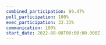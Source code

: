 ```yaml
---
combined_participation: 89.47%
poll_participation: 100%
exec_participation: 33.33%
communication: 100%
start_date: 2022-08-08T00:00:00.000Z
---
```

